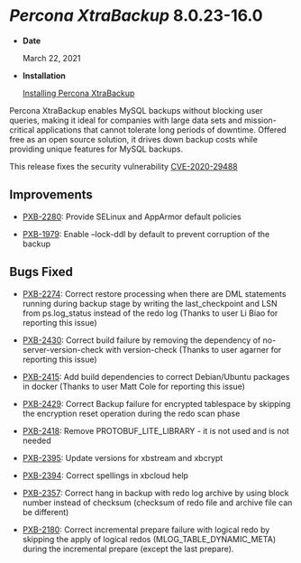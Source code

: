 # *Percona XtraBackup* 8.0.23-16.0


* **Date**

    March 22, 2021



* **Installation**

    [Installing Percona XtraBackup](https://www.percona.com/doc/percona-xtrabackup/8.0/installation.html)


Percona XtraBackup enables MySQL backups without blocking user queries, making it ideal
for companies with large data sets and mission-critical applications that cannot tolerate
long periods of downtime. Offered free as an open source solution, it drives down backup
costs while providing unique features for MySQL backups.

This release fixes the security vulnerability [CVE-2020-29488](https://cve.mitre.org/cgi-bin/cvename.cgi?name=CVE-2020-29488)

## Improvements


* [PXB-2280](https://jira.percona.com/browse/PXB-2280): Provide SELinux and AppArmor default policies


* [PXB-1979](https://jira.percona.com/browse/PXB-1979): Enable –lock-ddl by default to prevent corruption of the backup

## Bugs Fixed


* [PXB-2274](https://jira.percona.com/browse/PXB-2274): Correct restore processing when there are DML statements running during backup stage by writing the last_checkpoint and LSN from ps.log_status instead of the redo log (Thanks to user Li Biao for reporting this issue)


* [PXB-2430](https://jira.percona.com/browse/PXB-2430): Correct build failure by removing the dependency of no-server-version-check with version-check (Thanks to user agarner for reporting this issue)


* [PXB-2415](https://jira.percona.com/browse/PXB-2415): Add build dependencies to correct Debian/Ubuntu packages in docker (Thanks to user Matt Cole for reporting this issue)


* [PXB-2429](https://jira.percona.com/browse/PXB-2429): Correct Backup failure for encrypted tablespace by skipping the encryption reset operation during the redo scan phase


* [PXB-2418](https://jira.percona.com/browse/PXB-2418): Remove PROTOBUF_LITE_LIBRARY - it is not used and is not needed


* [PXB-2395](https://jira.percona.com/browse/PXB-2395): Update versions for xbstream and xbcrypt


* [PXB-2394](https://jira.percona.com/browse/PXB-2394): Correct spellings in xbcloud help


* [PXB-2357](https://jira.percona.com/browse/PXB-2357): Correct hang in backup with redo log archive by using block number instead of checksum (checksum of redo file and archive file can be different)


* [PXB-2180](https://jira.percona.com/browse/PXB-2180): Correct incremental prepare failure with logical redo by skipping the apply of logical redos (MLOG_TABLE_DYNAMIC_META) during the incremental prepare (except the last prepare).
